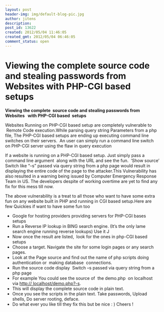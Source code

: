 ```yaml
---
layout: post
header-img: img/default-blog-pic.jpg
author: jitens
description: 
post_id: 13622
created: 2012/05/04 11:46:05
created_gmt: 2012/05/04 06:46:05
comment_status: open
---
```


# Viewing the complete  source code and stealing passwords from  Websites   with PHP-CGI based  setups

**Viewing the complete  source code and stealing passwords from  Websites   with PHP-CGI based  setups**

Websites Running on PHP-CGI based setup are completely vulnerable to   Remote Code execution.While parsing query string Parameters from a php file, The PHP-CGI based setups are ending up executing command line switches on their servers.  An user can simply run a command line switch on PHP-CGI server using the flaw in query execution

If a website is running on a PHP-CGI based setup. Just simply pass a command line argument  along with the URL and see the fun.  ‘Show source’ Switch like “–s” passed via query string from a php page would result in displaying the entire code of the page to the attacker.This Vulnerability has also resulted in a warning being issued by Computer Emergency Response Team in US. The developers despite of working overtime are yet to find any fix for this mess till now.

The above vulnerability is a treat to all those who want to have some extra fun on any website built in PHP and running in CGI based setup.Here are few Quickies if want to have some fun too 

  * Google for hosting providers providing servers for PHP-CGI bases setups
  * Run a Reverse IP lookup in BING search engine. (It’s the only lame search engine running reverse lookups) Use it J
  * Now once the result are listed,  look for the ones in php-CGI based setups
  * Choose a target. Navigate the site for some login pages or any search pages.
  * Look at the Page source and find out the name of php scripts doing authentication or  making database  connections.
  * Run the source code display  Switch –s passed via query string from a php page
  * For example You could see the source of  the demo.php  on localhost via [http:// localhost/demo.php?-s][1].
  * This will display the complete source code in plain text.
  * Once you see the scripts in the plain text. Take passwords, Upload shells, Do server rooting, deface.
  * Do what ever you like till they fix this but be nice : )
Cheers !

   [1]: http://%20localhost/demo.php?-s